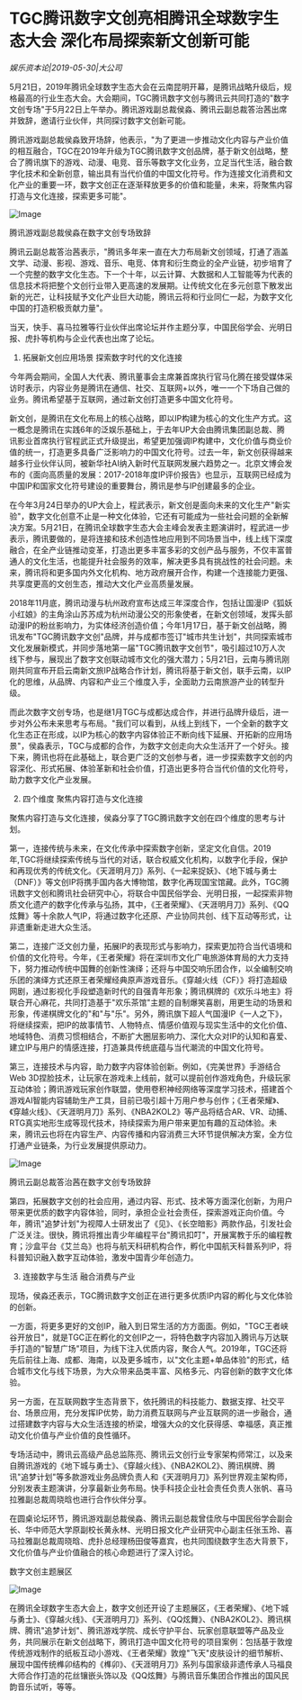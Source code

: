 # TGC腾讯数字文创亮相腾讯全球数字生态大会  深化布局探索新文创新可能

*娱乐资本论|2019-05-30|大公司*

5月21日，2019年腾讯全球数字生态大会在云南昆明开幕，是腾讯战略升级后，规格最高的行业生态大会。大会期间，TGC腾讯数字文创与腾讯云共同打造的"数字文创专场"于5月22日上午举办。腾讯游戏副总裁侯淼、腾讯云副总裁答治茜出席并致辞，邀请行业伙伴，共同探讨数字文创新可能。

腾讯游戏副总裁侯淼致开场辞，他表示，"为了更进一步推动文化内容与产业价值的相互融合，TGC在2019年升级为TGC腾讯数字文创品牌，基于新文创战略，整合了腾讯旗下的游戏、动漫、电竞、音乐等数字文化业务，立足当代生活，融合数字化技术和全新创意，输出具有当代价值的中国文化符号。作为连接文化消费和文化产业的重要一环，数字文创正在逐渐释放更多的价值和能量，未来，将聚焦内容打造与文化连接，探索更多可能"。

![Image](https://p3.pstatp.com/large/pgc-image/6fd9635c04d544838d329578761b36ce)

腾讯游戏副总裁侯淼在数字文创专场致辞

腾讯云副总裁答治茜表示，"腾讯多年来一直在大力布局新文创领域，打通了涵盖文学、动漫、影视、游戏、音乐、电竞、体育和衍生商业的全产业链，初步培育了一个完整的数字文化生态。下一个十年，以云计算、大数据和人工智能等为代表的信息技术将把整个文创行业带入更高速的发展期。让传统文化在多元创意下散发出新的光芒，让科技赋予文化产业巨大动能，腾讯云将和行业同仁一起，为数字文化中国的打造积极贡献力量"。

当天，快手、喜马拉雅等行业伙伴出席论坛并作主题分享，中国民俗学会、光明日报、虎扑等机构与企业代表也出席了论坛。

1. 拓展新文创应用场景 探索数字时代的文化连接

今年两会期间，全国人大代表、腾讯董事会主席兼首席执行官马化腾在接受媒体采访时表示，内容业务是腾讯在通信、社交、互联网+以外，唯一一个下场自己做的业务。腾讯希望基于互联网，通过新文创打造更多中国文化符号。

新文创，是腾讯在文化布局上的核心战略，即以IP构建为核心的文化生产方式。这一概念是腾讯在实践6年的泛娱乐基础上，于去年UP大会由腾讯集团副总裁、腾讯影业首席执行官程武正式升级提出，希望更加强调IP构建中，文化价值与商业价值的统一，打造更多具备广泛影响力的中国文化符号。过去一年，新文创获得越来越多行业伙伴认同，被新华社AI纳入新时代互联网发展六趋势之一。北京文博会发布的《面向高质量的发展：2017-2018年度IP评价报告》也显示，互联网已经成为中国IP和国家文化符号建设的重要舞台，腾讯是参与IP创建最多的企业。

在今年3月24日举办的UP大会上，程武表示，新文创是面向未来的文化生产"新实验"，数字文化创意不止是一种文化体验，它还有可能成为一些社会问题的全新解决方案。5月21日，在腾讯全球数字生态大会主峰会发表主题演讲时，程武进一步表示，腾讯要做的，是将连接和技术创造性地应用到不同场景当中，线上线下深度融合，在全产业链推动变革，打造出更多丰富多彩的文创产品与服务，不仅丰富普通人的文化生活，也能提升社会服务的效率，解决更多具有挑战性的社会问题。未来，腾讯将和更多国内外文化机构、地方政府展开合作，构建一个连接能力更强、共享度更高的文创生态，推动大文化产业高质量发展。

2018年11月底，腾讯动漫与杭州政府宣布达成三年深度合作，包括让国漫IP《狐妖小红娘》的主角涂山苏苏成为杭州动漫公交的形象使者，在新文创领域，发挥头部动漫IP的粉丝影响力，为实体经济创造价值；今年1月17日，基于新文创战略，腾讯发布"TGC腾讯数字文创"品牌，并与成都市签订"城市共生计划"，共同探索城市文化发展新模式，并同步落地第一届"TGC腾讯数字文创节"，吸引超过10万人次线下参与，展现出了数字文创联动城市文化的强大潜力；5月21日，云南与腾讯刚刚共同宣布开启云南新文旅IP战略合作计划，腾讯将基于新文创，联手云南，以IP化的思维，从品牌、内容和产业三个维度入手，全面助力云南旅游产业的转型升级。

而此次数字文创专场，也是继1月TGC与成都达成合作，并进行品牌升级后，进一步对外公布未来思考与布局。"我们可以看到，从线上到线下，一个全新的数字文化生态正在形成，以IP为核心的数字内容体验正不断向线下延展、开拓新的应用场景"，侯淼表示，TGC与成都的合作，为数字文创走向大众生活开了一个好头。接下来，腾讯也将在此基础上，联合更广泛的文创参与者，进一步探索数字文创的内容深化、形式拓展、体验革新和社会价值，打造出更多符合当代价值的文化符号，助力数字文化产业发展。

2. 四个维度 聚焦内容打造与文化连接

聚焦内容打造与文化连接，侯淼分享了TGC腾讯数字文创在四个维度的思考与计划。

第一，连接传统与未来，在文化传承中探索数字创新，坚定文化自信。2019年,TGC将继续探索传统与当代的对话，联合权威文化机构，以数字化手段，保护和再现优秀的传统文化。《天涯明月刀》系列、《一起来捉妖》、《地下城与勇士（DNF）》等文创IP将携手国内各大博物馆，数字化再现国宝馆藏。此外，TGC腾讯数字文创和腾讯社会研究中心，将联合中国民俗学会、光明日报，一起探索非物质文化遗产的数字化传承与弘扬，其中，《王者荣耀》、《天涯明月刀》系列、《QQ炫舞》等十余款人气IP，将通过数字化还原、产业协同共创、线下互动等形式，让非遗重新走进大众生活。

第二，连接广泛文创力量，拓展IP的表现形式与影响力，探索更加符合当代语境和价值的文化符号。今年，《王者荣耀》将在深圳市文化广电旅游体育局的大力支持下，努力推动传统中国舞的创新性演绎；还将与中国交响乐团合作，以全编制交响乐团的演绎方式还原王者荣耀经典原声游戏音乐。《穿越火线（CF）》将打造超级网剧，通过影视化手段塑造新时代的自强青年形象；腾讯棋牌的《欢乐斗地主》将联合开心麻花，共同打造基于"欢乐茶馆"主题的自制爆笑喜剧，用更生动的场景和形象，传递棋牌文化的"和"与"乐"。另外，腾讯旗下超人气国漫IP《一人之下》，将继续探索，把IP的故事情节、人物特点、情感价值观与现实生活中的文化价值、地域特色、消费习惯相结合，不断扩大圈层影响力、深化大众对IP的认知和喜爱、建立IP与用户的情感连接，打造兼具传统底蕴与当代潮流的中国文化符号。

第三，连接技术与内容，助力数字内容体验创新。例如，《完美世界》手游结合Web 3D捏脸技术，让玩家在游戏未上线前，就可以提前创作游戏角色，升级玩家互动体验；腾讯游戏玩家创作联盟，使用卷积神经网络等深度学习技术，搭建首个游戏AI智能内容辅助生产工具，目前已吸引超十万用户参与创作；《王者荣耀》、《穿越火线》、《天涯明月刀》系列、《NBA2KOL2》等产品将结合AR、VR、动捕、RTG真实地形生成等现代技术，持续探索为用户带来更加有趣的互动体验。未来，腾讯云也将在内容生产、内容传播和内容消费三大环节提供解决方案，全方位打通产业链条，为行业发展提供原动力。

![Image](https://p3.pstatp.com/large/pgc-image/0ce78371a07d41878fe85757abcae147)

腾讯云副总裁答治茜在数字文创专场致辞

第四，拓展数字文创的社会应用，通过内容、形式、技术等方面深化创新，为用户带来更优质的数字内容体验，同时，承担企业社会责任，探索游戏正向价值。今年，腾讯"追梦计划"为视障人士研发出了《见》、《长空暗影》两款作品，引发社会广泛关注。很快，腾讯将推出青少年编程平台"腾讯扣叮"，开展寓教于乐的编程教育；沙盒平台《艾兰岛》也将与航天科研机构合作，孵化中国航天科普系列IP，将科普知识融入数字互动体验，激发中国青少年创造力。

3. 连接数字与生活 融合消费与产业

现场，侯淼还表示，TGC腾讯数字文创正在进行更多优质IP内容的孵化与文化体验的创新。

一方面，将更多更好的文创IP，融入到日常生活的方方面面。例如，"TGC王者峡谷开放日"，就是TGC正在孵化的文创IP之一，将特色数字内容加入腾讯与万达联手打造的"智慧广场"项目，为线下注入优质内容，聚合人气。2019年，TGC还将先后前往上海、成都、海南，以及更多城市，以"文化主题+单品体验"的形式，结合城市文化与线下场景，为大众带来品类丰富、风格多元、内容创新的数字文化体验。

另一方面，在互联网数字生态背景下，依托腾讯的科技能力、数据支撑、社交平台、场景应用，充分发挥IP优势，助力消费互联网与产业互联网的进一步融合，通过搭建数字内容与大众生活连接的桥梁，增强大众的文化获得感、幸福感，真正推动文化价值与产业价值的良性循环。

专场活动中，腾讯云高级产品总监陈亮、腾讯云文创行业专家架构师常江，以及来自腾讯游戏的《地下城与勇士》、《穿越火线》、《NBA2KOL2》、腾讯棋牌、腾讯"追梦计划"等多款游戏业务品牌负责人和《天涯明月刀》系列世界观主架构师，分别发表主题演讲，分享最新业务布局。快手科技企业社会责任负责人张帆、喜马拉雅副总裁周晓晗也进行合作伙伴分享。

在圆桌论坛环节，腾讯游戏副总裁侯淼、腾讯云副总裁曾佳欣与中国民俗学会副会长、华中师范大学原副校长黄永林、光明日报文化产业研究中心副主任张玉玲、喜马拉雅副总裁周晓晗、虎扑总经理杨田俊等嘉宾，也共同围绕数字生态大背景下，文化价值与产业价值融合的核心命题进行了深入讨论。

数字文创主题展区

![Image](https://p3.pstatp.com/large/pgc-image/4251c2cc3c014e7991cd8908a6b4223f)

在腾讯全球数字生态大会上，数字文创还开设了主题展区，《王者荣耀》、《地下城与勇士》、《穿越火线》、《天涯明月刀》系列、《QQ炫舞》、《NBA2KOL2》、腾讯棋牌、腾讯"追梦计划"、腾讯游戏学院、成长守护平台、玩家创意联盟等产品及业务，共同展示在新文创战略下，腾讯打造中国文化符号的项目案例：包括基于敦煌传统游戏制作的纸板互动小游戏、《王者荣耀》敦煌"飞天"皮肤设计的细节解析、展现中国传统榫卯结构的《榫卯》、《天涯明月刀》系列与国家级非遗传承人马福良大师合作打造的花丝镶嵌头饰以及《QQ炫舞》与腾讯音乐集团合作推出的国风民韵音乐试听，等等。


